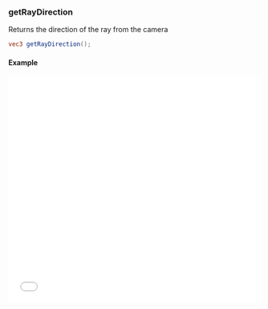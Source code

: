 ### getRayDirection
Returns the direction of the ray from the camera

```glsl
vec3 getRayDirection();
```

#### Example
<iframe width="100%" height="450px" src="/sculpture/-LeU8TpdW5VdxDbrwFPv?example=true&embed=true" frameborder="0"></iframe>